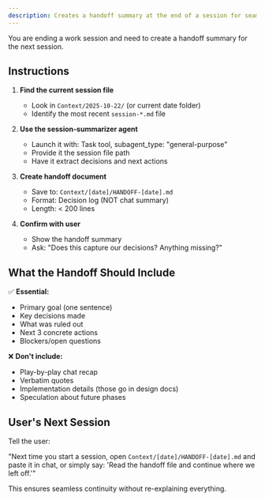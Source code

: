 ```yaml
---
description: Creates a handoff summary at the end of a session for seamless context transfer to the next session
---
```


You are ending a work session and need to create a handoff summary for the next session.

## Instructions

1. **Find the current session file**
   - Look in `Context/2025-10-22/` (or current date folder)
   - Identify the most recent `session-*.md` file

2. **Use the session-summarizer agent**
   - Launch it with: Task tool, subagent_type: "general-purpose"
   - Provide it the session file path
   - Have it extract decisions and next actions

3. **Create handoff document**
   - Save to: `Context/[date]/HANDOFF-[date].md`
   - Format: Decision log (NOT chat summary)
   - Length: < 200 lines

4. **Confirm with user**
   - Show the handoff summary
   - Ask: "Does this capture our decisions? Anything missing?"

## What the Handoff Should Include

✅ **Essential:**
- Primary goal (one sentence)
- Key decisions made
- What was ruled out
- Next 3 concrete actions
- Blockers/open questions

❌ **Don't include:**
- Play-by-play chat recap
- Verbatim quotes
- Implementation details (those go in design docs)
- Speculation about future phases

## User's Next Session

Tell the user:

"Next time you start a session, open `Context/[date]/HANDOFF-[date].md` and paste it in chat, or simply say: 'Read the handoff file and continue where we left off.'"

This ensures seamless continuity without re-explaining everything.
